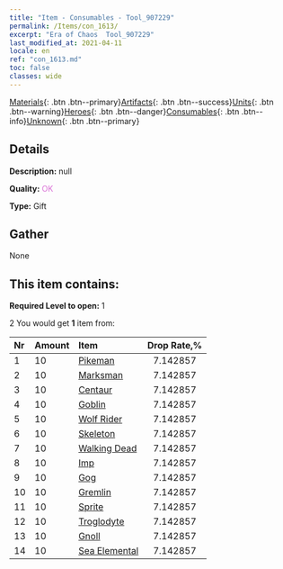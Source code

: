 ```yaml
---
title: "Item - Consumables - Tool_907229"
permalink: /Items/con_1613/
excerpt: "Era of Chaos  Tool_907229"
last_modified_at: 2021-04-11
locale: en
ref: "con_1613.md"
toc: false
classes: wide
---
```

 [Materials](/Items/){: .btn .btn--primary}[Artifacts](/Items/Artifacts/){: .btn .btn--success}[Units](/Items/Units/){: .btn .btn--warning}[Heroes](/Items/Heroes/){: .btn .btn--danger}[Consumables](/Items/Consumables/){: .btn .btn--info}[Unknown](/Items/Unknown/){: .btn .btn--primary}

## Details
 **Description:** null

 **Quality:** <span style="color: #DA70D6">OK</span>

 **Type:** Gift

## Gather

  None

## This item contains:

 **Required Level to open:** 1

 2 You would get **1** item  from:

  | Nr | Amount |     Item    | Drop Rate,% |
  |:---|:-------|:------------|:---------:|
  | 1 | 10 | [Pikeman](/Items/unt_190/) | 7.142857 | 
  | 2 | 10 | [Marksman](/Items/unt_191/) | 7.142857 | 
  | 3 | 10 | [Centaur](/Items/unt_199/) | 7.142857 | 
  | 4 | 10 | [Goblin](/Items/unt_217/) | 7.142857 | 
  | 5 | 10 | [Wolf Rider](/Items/unt_218/) | 7.142857 | 
  | 6 | 10 | [Skeleton](/Items/unt_208/) | 7.142857 | 
  | 7 | 10 | [Walking Dead](/Items/unt_209/) | 7.142857 | 
  | 8 | 10 | [Imp](/Items/unt_226/) | 7.142857 | 
  | 9 | 10 | [Gog](/Items/unt_227/) | 7.142857 | 
  | 10 | 10 | [Gremlin](/Items/unt_235/) | 7.142857 | 
  | 11 | 10 | [Sprite](/Items/unt_262/) | 7.142857 | 
  | 12 | 10 | [Troglodyte](/Items/unt_244/) | 7.142857 | 
  | 13 | 10 | [Gnoll](/Items/unt_253/) | 7.142857 | 
  | 14 | 10 | [Sea Elemental](/Items/unt_275/) | 7.142857 | 
